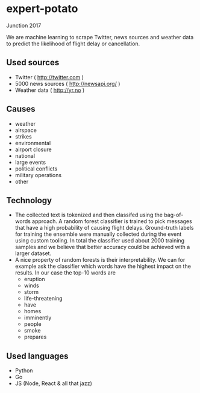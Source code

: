 # expert-potato
Junction 2017

We are machine learning to scrape Twitter, news sources and weather data to predict the likelihood of flight delay or cancellation.

## Used sources

* Twitter ( http://twitter.com )
* 5000 news sources ( http://newsapi.org/ )
* Weather data ( http://yr.no )

## Causes
* weather
* airspace
* strikes
* environmental
* airport closure
* national
* large events
* political conflicts
* military operations
* other

## Technology
* The collected text is tokenized and then classifed using the bag-of-words
  approach. A random forest classifier is trained to pick messages that have a
  high probability of causing flight delays. Ground-truth labels for training
  the ensemble were manually collected during the event using custom tooling.
  In total the classifier used about 2000 training samples and we believe that
  better accuracy could be achieved with a larger dataset.
* A nice property of random forests is their interpretability. We can for
  example ask the classifier which words have the highest impact on the
  results. In our case the top-10 words are
  * eruption
  * winds
  * storm
  * life-threatening
  * have
  * homes
  * imminently
  * people
  * smoke
  * prepares

## Used languages
* Python
* Go
* JS (Node, React & all that jazz)

